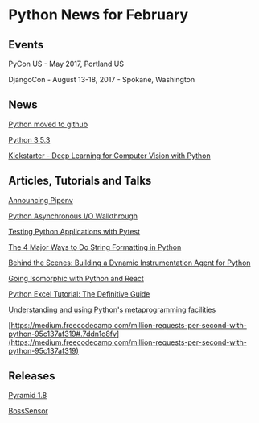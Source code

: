 # Python News for February

## Events

PyCon US - May 2017, Portland US 

DjangoCon - August 13-18, 2017 - Spokane, Washington

## News

[Python moved to github](https://mail.python.org/pipermail/core-workflow/2016-January/000345.html)

[Python 3.5.3](https://www.python.org/downloads/release/python-353/)

[Kickstarter - Deep Learning for Computer Vision with Python](https://www.kickstarter.com/projects/adrianrosebrock/deep-learning-for-computer-vision-with-python-eboo)

## Articles, Tutorials and Talks

[Announcing Pipenv](https://www.kennethreitz.org/essays/announcing-pipenv)

[Python Asynchronous I/O Walkthrough](http://pgbovine.net/python-async-io-walkthrough.htm)

[Testing Python Applications with Pytest](https://semaphoreci.com/community/tutorials/testing-python-applications-with-pytest)

[The 4 Major Ways to Do String Formatting in Python](https://dbader.org/blog/python-string-formatting)

[Behind the Scenes: Building a Dynamic Instrumentation Agent for Python](https://blog.sqreen.io/dynamic-instrumentation-agent-for-python/)

[Going Isomorphic with Python and React](https://medium.com/@__amol__/going-isomorphic-with-python-and-react-f4664183f0c4)

[Python Excel Tutorial: The Definitive Guide](https://www.datacamp.com/community/tutorials/python-excel-tutorial)

[Understanding and using Python's metaprogramming facilities](http://nbviewer.jupyter.org/github/akittas/presentations/blob/master/pythess/meta_alltheway/meta_alltheway.ipynb)

[https://medium.freecodecamp.com/million-requests-per-second-with-python-95c137af319#.7ddn1o8fv](https://medium.freecodecamp.com/million-requests-per-second-with-python-95c137af319)

## Releases

[Pyramid 1.8](http://docs.pylonsproject.org/projects/pyramid/en/latest/whatsnew-1.8.html)

[BossSensor](https://github.com/Hironsan/BossSensor)
